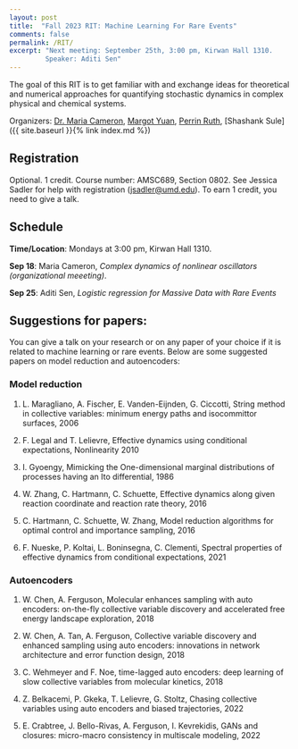 ```yaml
---
layout: post
title:  "Fall 2023 RIT: Machine Learning For Rare Events"
comments: false
permalink: /RIT/
excerpt: "Next meeting: September 25th, 3:00 pm, Kirwan Hall 1310. 
         Speaker: Aditi Sen"
---
```


The goal of this RIT is to get familiar with and exchange ideas for theoretical and numerical approaches for quantifying stochastic dynamics in complex physical and chemical systems.

Organizers: [Dr. Maria Cameron](https://www.math.umd.edu/~mariakc/), [Margot Yuan](mailto:jyuan@umd.edu), [Perrin Ruth](mailto:pruth@umd.edu), [Shashank Sule]({{ site.baseurl }}{% link index.md %})

## Registration 

Optional. 1 credit. Course number: AMSC689, Section 0802. See Jessica Sadler for help with registration (jsadler@umd.edu). To earn 1 credit, you need to give a talk.  

## Schedule 

**Time/Location**: Mondays at 3:00 pm, Kirwan Hall 1310. 

**Sep 18**: Maria Cameron, *Complex dynamics of nonlinear oscillators (organizational meeeting)*. 

**Sep 25**: Aditi Sen, *Logistic regression for Massive Data with Rare Events* 

## Suggestions for papers:

You can give a talk on your research or on any paper of your choice if it is related to machine learning or rare events. Below are some suggested papers on model reduction and autoencoders: 

### Model reduction

1. L. Maragliano, A. Fischer, E. Vanden-Eijnden, G. Ciccotti, String method in collective variables: minimum energy paths and isocommittor surfaces, 2006

2. F. Legal and T. Lelievre, Effective dynamics using conditional expectations, Nonlinearity 2010

3. I. Gyoengy, Mimicking the One-dimensional marginal distributions of processes having an Ito differential, 1986

4. W. Zhang, C. Hartmann, C. Schuette, Effective dynamics along given reaction coordinate and reaction rate theory, 2016

5. C. Hartmann, C. Schuette, W. Zhang, Model reduction algorithms for optimal control and importance sampling, 2016

6. F. Nueske, P. Koltai, L. Boninsegna, C. Clementi, Spectral properties of effective dynamics from conditional expectations, 2021

### Autoencoders 

1. W. Chen, A. Ferguson, Molecular enhances sampling with auto encoders: on-the-fly collective variable discovery and accelerated free energy landscape exploration, 2018

2. W. Chen, A. Tan, A. Ferguson, Collective variable discovery and enhanced sampling using auto encoders: innovations in network architecture and error function design, 2018

3. C. Wehmeyer and F. Noe, time-lagged auto encoders: deep learning of slow collective variables from molecular kinetics, 2018

4. Z. Belkacemi, P. Gkeka, T. Lelievre, G. Stoltz, Chasing collective variables using auto encoders and biased trajectories, 2022

5. E. Crabtree, J. Bello-Rivas, A. Ferguson, I. Kevrekidis, GANs and closures: micro-macro consistency in multiscale modeling, 2022

<!-- ## Program 

Each meeting, one of the participants will give a talk on a paper relevant to the subject of the RIT or on his/her research if it is related to ML or rare events. -->

